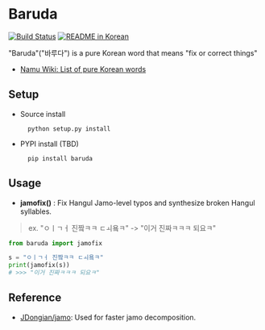 # Baruda
[![Build Status](
  https://travis-ci.com/naubull2/Baruda.svg?branch=master 
)](https://travis-ci.com/naubull2/Baruda)
[![README in Korean](
  https://img.shields.io/badge/readme-korean-blue.svg?style=flat
)](README.ko.md)

"Baruda"("바루다") is a pure Korean word that means "fix or correct things"
 - [Namu Wiki: List of pure Korean words](https://namu.wiki/w/%EC%88%9C%EC%9A%B0%EB%A6%AC%EB%A7%90/%EB%AA%A9%EB%A1%9D)

## Setup

- Source install

  ```
	python setup.py install
  ```

- PYPI install (TBD)

  ```
	pip install baruda
  ```

## Usage

- **jamofix()** : Fix Hangul Jamo-level typos and synthesize broken Hangul syllables.
> ex. "ㅇㅣㄱㅓ 진짴ㅋㅋ ㄷㅚ욬ㅋ" -> "이거 진짜ㅋㅋㅋ 되요ㅋ"

```python
from baruda import jamofix

s = "ㅇㅣㄱㅓ 진짴ㅋㅋ ㄷㅚ욬ㅋ"
print(jamofix(s))
# >>> "이거 진짜ㅋㅋㅋ 되요ㅋ"
```

## Reference

- [JDongian/jamo](https://github.com/JDongian/python-jamo): Used for faster jamo decomposition.
